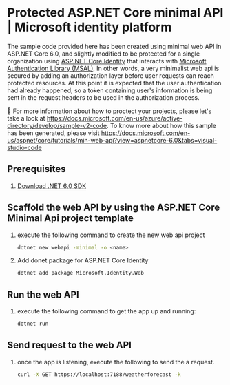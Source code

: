 # Protected ASP.NET Core minimal API | Microsoft identity platform

The sample code provided here has been created using minimal web API in ASP.NET Core 6.0, and slightly modified to be protected for a single organization using [ASP.NET Core Identity](https://docs.microsoft.com/en-us/aspnet/core/security/authentication/identity?view=aspnetcore-6.0) that interacts with [Microsoft Authentication Library (MSAL)](https://docs.microsoft.com/en-us/azure/active-directory/develop/msal-overview).  In other words, a very minimalist web api is secured by adding an authorization layer before user requests can reach protected resources.  At this point it is expected that the user authentication had already happened, so a token containing user's information is being sent in the request headers to be used in the authorization process.

:link: For more information about how to proctect your projects, please let's take a look at https://docs.microsoft.com/en-us/azure/active-directory/develop/sample-v2-code. To know more about how this sample has been generated, please visit https://docs.microsoft.com/en-us/aspnet/core/tutorials/min-web-api?view=aspnetcore-6.0&tabs=visual-studio-code

## Prerequisites

1. [Download .NET 6.0 SDK](https://dotnet.microsoft.com/download/dotnet/6.0)

## Scaffold the web API by using the ASP.NET Core Minimal Api project template

1. execute the following command to create the new web api project

   ```bash
   dotnet new webapi -minimal -o <name>
   ```

1. Add donet package for ASP.NET Core Identity

   ```bash
   dotnet add package Microsoft.Identity.Web
   ```

## Run the web API

1. execute the following command to get the app up and running:

   ```bash
   dotnet run
   ```

## Send request to the web API

1. once the app is listening, execute the following to send the a request.

   ```bash
   curl -X GET https://localhost:7188/weatherforecast -k
   ```

